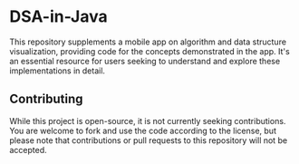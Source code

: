 # DSA-in-Java
This repository supplements a mobile app on algorithm and data structure visualization, providing code for the concepts demonstrated in the app. It's an essential resource for users seeking to understand and explore these implementations in detail.

## Contributing

While this project is open-source, it is not currently seeking contributions. You are welcome to fork and use the code according to the license, but please note that contributions or pull requests to this repository will not be accepted.

